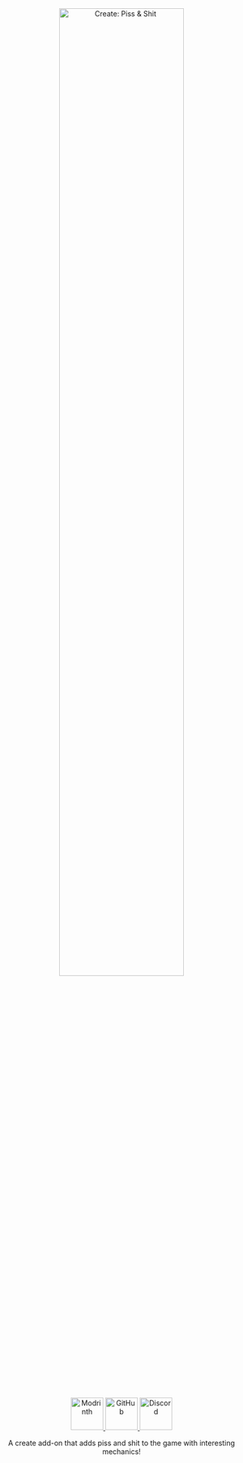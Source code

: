 <div align="center">
  <center>
    <img alt="Create: Piss & Shit" width="70%" src="https://cdn.theclashfruit.me/data/modrinth/create-piss-n-shit/title.png">
  </center>
</div>

<p align="center">
  <center>
    <a href="https://modrinth.com/mod/create-piss-n-shit">
      <img alt="Modrinth" height="64" src="https://cdn.jsdelivr.net/npm/@intergrav/devins-badges@3/assets/cozy-minimal/available/modrinth_vector.svg" />
    </a>
    <a href="https://github.com/TheClashFruit/CreatePissAndShit">
      <img alt="GitHub" height="64" src="https://cdn.jsdelivr.net/npm/@intergrav/devins-badges@3/assets/cozy-minimal/available/github_vector.svg" />
    </a>
    <a href="https://discord.gg/CWEApqJ6rc">
      <img alt="Discord" height="64" src="https://cdn.jsdelivr.net/npm/@intergrav/devins-badges@3/assets/cozy-minimal/social/discord-singular_vector.svg">
    </a>
  </center>
</p>

<p align="center">
  <center>
    A create add-on that adds piss and shit to the game with interesting mechanics!
  </center>
</p>